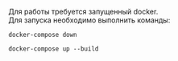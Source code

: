 Для работы требуется запущенный docker. <br/>
Для запуска необходимо выполнить команды: <br/>
```
docker-compose down   
```
```
docker-compose up --build
```
